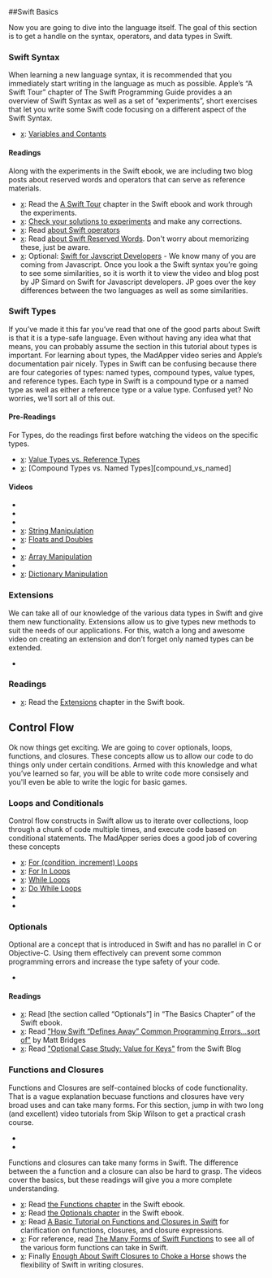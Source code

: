 
[chapter_tour]: https://developer.apple.com/library/prerelease/mac/documentation/Swift/Conceptual/Swift_Programming_Language/GuidedTour.html#//apple_ref/doc/uid/TP40014097-CH2-XID_1
[chapter_basics]: https://developer.apple.com/library/prerelease/mac/documentation/Swift/Conceptual/Swift_Programming_Language/TheBasics.html
[chapter_extensions]: https://developer.apple.com/library/prerelease/mac/documentation/Swift/Conceptual/Swift_Programming_Language/Extensions.html#//apple_ref/doc/uid/TP40014097-CH24-XID_229
[solutions]: http://blog.swiftcast.tv/the-swift-programming-language-solutions-to-experiments/
[swift_js]: http://realm.io/news/swift-for-javascript-developers/
[operators]: http://nshipster.com/swift-operators/
[reserved_words]:http://blog.swiftcast.tv/articles/reserved-words-escaping
[values_vs_reference]:https://developer.apple.com/swift/blog/?id=10
[compoud_vs_named]:https://developer.apple.com/library/prerelease/mac/documentation/Swift/Conceptual/Swift_Programming_Language/Types.html
[chapter_basics]: https://developer.apple.com/swift/blog/?id=12
[optionals_case]: https://developer.apple.com/swift/blog/?id=12
[swift_defines_away]: https://medium.com/@rrridges/swift-optionals-a10dcfd8aab5
[chapter_functions]: https://developer.apple.com/library/prerelease/mac/documentation/Swift/Conceptual/Swift_Programming_Language/Functions.html
[chapter_closures]:https://developer.apple.com/library/prerelease/mac/documentation/Swift/Conceptual/Swift_Programming_Language/Closures.html 
[basic_functions_closures]:http://airspeedvelocity.net/2014/06/11/a-basic-tutorial-on-functions-and-closures-in-swift/
[function_cheatsheet]:http://adoptioncurve.net/archives/2014/08/the-many-forms-of-swift-functions-a-cheatsheet/
[closure_choke]: http://www.informit.com/articles/article.aspx?p=2234250

[booleans]:http://www.youtube.com/watch?v=yulIqkOjGUA
[numbers]: http://www.youtube.com/watch?v=lZRbX7cgyk4
[variables_constants]: http://www.youtube.com/watch?v=2lJmNaVcRVk
[strings]: http://www.youtube.com/watch?v=6X34DbfT_fY
[strings_man]:http://www.youtube.com/watch?v=9JiYwlYqT48
[floats_doubles]:http://www.youtube.com/watch?v=vql7qLixME4
[arrays]:http://www.youtube.com/watch?v=nftMzZLy_oM
[arrays_man]:http://www.youtube.com/watch?v=ymDtPmP6Osg
[dict]: http://www.youtube.com/watch?v=3uuZVXZ0kdM
[dict_man]:http://www.youtube.com/watch?v=M9sbLa2AsCM
[extensions]: http://www.youtube.com/watch?v=rvKyeOqMldA
[for]: http://www.youtube.com/watch?v=SHtzIdnG-PY
[for_in]:http://www.youtube.com/watch?v=nPvNJANVM7o
[while]: http://www.youtube.com/watch?v=Pc-SO4F2tjY
[do_while]:http://www.youtube.com/watch?v=eDNB0AoLaMo
[if]:http://www.youtube.com/watch?v=ZeksjlD-eCo 
[switch]:http://www.youtube.com/watch?v=R1sn8nhUNFc
[optionals]:http://www.youtube.com/watch?v=6yJwBU1TYoQ
[closures]:http://www.youtube.com/watch?v=3Ob6YG5FRHE
[functions]:http://www.youtube.com/watch?v=ioR12RPBY0k


##Swift Basics

Now you are going to dive into the language itself. The goal of this section is to get a handle on the syntax, operators, and data types in Swift. 

### Swift Syntax

When learning a new language syntax, it is recommended that you immediately start writing in the language as much as possible. Apple’s “A Swift Tour” chapter of The Swift Programming Guide provides a an overview of Swift Syntax as well as a set of “experiments”, short exercises that let you write some Swift code focusing on a different aspect of the Swift Syntax. 

* [x]: [Variables and Contants][variables_constants]

#### Readings

Along with the experiments in the Swift ebook, we are including two blog posts about reserved words and operators that can serve as reference materials. 

* [x]: Read the [A Swift Tour][chapter_tour] chapter in the Swift ebook and work through the experiments. 
* [x]: [Check your solutions to experiments][solutions] and make any corrections. 
* [x]: Read [about Swift operators][operators]
* [x]: Read [about Swift Reserved Words][reserved_words]. Don't worry about memorizing these, just be aware.  
* [x]: Optional: [Swift for Javscript Developers][swift_js] - We know many of you are coming from Javascript. Once you look a the Swift syntax you’re going to see some similarities, so it is worth it to view the video and blog post by JP Simard on Swift for Javascript developers. JP goes over the key differences between the two languages as well as some similarities.  

### Swift Types

If you’ve made it this far you’ve read that one of the good parts about Swift is that it is a type-safe language. Even without having any idea what that means, you can probably assume the section in this tutorial about types is important. For learning about types, the MadApper video series and Apple’s documentation pair nicely. Types in Swift can be confusing because there are four categories of types: named types, compound types, value types, and reference types.  Each type in Swift is a compound type or a named type as well as either a reference type or a value type.  Confused yet? No worries, we’ll sort all of this out. 

#### Pre-Readings

For Types, do the readings first before watching the videos on the specific types.   

* [x]: [Value Types vs. Reference Types][values_vs_reference]
* [x]: [Compound Types vs. Named Types][compound_vs_named]

#### Videos

* [x]: [Booleans][booleans]
* [x]: [Numbers][numbers]
* [x]: [Strings][strings]
* [x]: [String Manipulation][strings_man]
* [x]: [Floats and Doubles][floats_doubles]
* [x]: [Arrays][arrays]
* [x]: [Array Manipulation][arrays_man]
* [x]: [Dictionaries][dict]
* [x]: [Dictionary Manipulation][dict_man]


### Extensions
We can take all of our knowledge of the various data types in Swift and give them new functionality. Extensions allow us to give types new methods to suit the needs of our applications. For this, watch a long and awesome video on creating an extension and don’t forget only named types can be extended.

* [x]: [Extensions][extensions]

### Readings

* [x]: Read the [Extensions][chapter_extensions] chapter in the Swift book. 


## Control Flow 

Ok now things get exciting. We are going to cover optionals, loops, functions, and closures. These concepts allow us to allow our code to do things only under certain conditions. Armed with this knowledge and what you’ve learned so far, you will be able to write code more consisely and you'll even be able to write the logic for basic games.

### Loops and Conditionals
Control flow constructs in Swift allow us to iterate over collections, loop through a chunk of code multiple times, and execute code based on conditional statements. The MadApper series does a good job of covering these concepts

* [x]: [For (condition, increment) Loops][for]
* [x]: [For In Loops][for_in]
* [x]: [While Loops][while]
* [x]: [Do While Loops][do_while]
* [x]: [If][if]
* [x]: [Switch][switch]

### Optionals

Optional are a concept that is introduced in Swift and has no parallel in C or Objective-C. Using them effectively can prevent some common programming errors and increase the type safety of your code. 

* [x]: [Optionals][chapter_basics]

#### Readings
* [x]: Read [the section called “Optionals”] in “The Basics Chapter” of the Swift ebook.
* [x]: Read ["How Swift “Defines Away” Common Programming Errors…sort of"][swift_defines_away] by Matt Bridges
* [x]: Read ["Optional Case Study: Value for Keys"][optionals_case] from the Swift Blog

### Functions and Closures

Functions and Closures are self-contained blocks of code functionality. That is a vague explanation becuase functions and closures have very broad uses and can take many forms. For this section, jump in with two long (and excellent) video tutorials from Skip Wilson to get a practical crash course. 

* [x]: [Functions][functions]
* [x]: [Closures][closures]

Functions and closures can take many forms in Swift. The difference between the a function and a closure can also be hard to grasp.  The videos cover the basics, but these readings will give you a more complete understanding. 

* [x]: Read [the Functions chapter][chapter_functions] in the Swift ebook.
* [x]: Read [the Optionals chapter][chapter_closures] in the Swift ebook.
* [x]: Read [A Basic Tutorial on Functions and Closures in Swift][basic_functions_closures] for clarification on functions, closures, and closure expressions. 
* [x]: For reference, read [The Many Forms of Swift Functions][function_cheatsheet] to see all of the various form functions can take in Swift.  
* [x]: Finally [Enough About Swift Closures to Choke a Horse][closure_choke] shows the flexibility of Swift in writing closures. 






